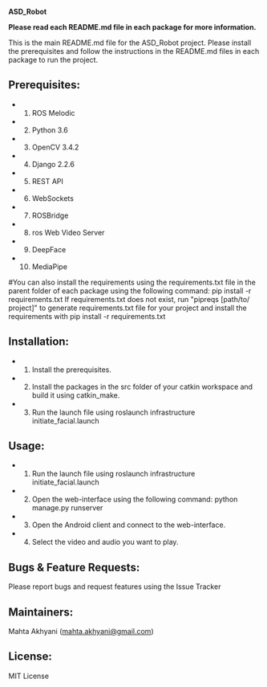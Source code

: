 **ASD_Robot**

**Please read each README.md file in each package for more information.**

This is the main README.md file for the ASD_Robot project.
Please install the prerequisites and follow the instructions in the README.md files in each package to run the project.

## Prerequisites:
- 1. ROS Melodic
- 2. Python 3.6
- 3. OpenCV 3.4.2
- 4. Django 2.2.6
- 5. REST API
- 6. WebSockets
- 7. ROSBridge
- 8. ros Web Video Server
- 9. DeepFace
- 10. MediaPipe


#You can also install the requirements using the requirements.txt file in the parent folder of each package using the following command: pip install -r requirements.txt
If requirements.txt does not exist, run "pipreqs [path/to/ project]" to generate requirements.txt file for your project and install the requirements with pip install -r requirements.txt

## Installation:
- 1. Install the prerequisites.
- 2. Install the packages in the src folder of your catkin workspace and build it using catkin_make.
-  3. Run the launch file using roslaunch infrastructure initiate_facial.launch

## Usage:
- 1. Run the launch file using roslaunch infrastructure initiate_facial.launch
- 2. Open the web-interface using the following command: python manage.py runserver
- 3. Open the Android client and connect to the web-interface.
- 4. Select the video and audio you want to play.

## Bugs & Feature Requests:
 Please report bugs and request features using the Issue Tracker

## Maintainers:
 Mahta Akhyani (mahta.akhyani@gmail.com)

## License:
 MIT License


